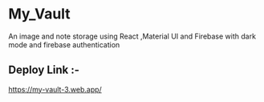 # My_Vault
An image and note storage using React ,Material UI and Firebase with dark mode and firebase authentication

## Deploy Link :-
https://my-vault-3.web.app/
